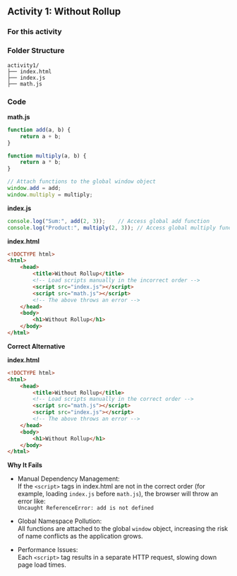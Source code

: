 
## Activity 1: Without Rollup ##

### For this activity ###

### Folder Structure ###
```
activity1/
├── index.html
├── index.js
├── math.js
```

### Code ###

**math.js**
```javascript
function add(a, b) {
    return a + b;
}

function multiply(a, b) {
    return a * b;
}

// Attach functions to the global window object
window.add = add;
window.multiply = multiply;
```

**index.js**
```javascript
console.log("Sum:", add(2, 3));    // Access global add function
console.log("Product:", multiply(2, 3)); // Access global multiply function
```

**index.html**
```html
<!DOCTYPE html>
<html>
    <head>
        <title>Without Rollup</title>
        <!-- Load scripts manually in the incorrect order -->
        <script src="index.js"></script>
        <script src="math.js"></script>
        <!-- The above throws an error -->
    </head>
    <body>
        <h1>Without Rollup</h1>
    </body>
</html>
```

**Correct Alternative**

**index.html**
```html
<!DOCTYPE html>
<html>
    <head>
        <title>Without Rollup</title>
        <!-- Load scripts manually in the correct order -->
        <script src="math.js"></script>
        <script src="index.js"></script>
        <!-- The above throws an error -->
    </head>
    <body>
        <h1>Without Rollup</h1>
    </body>
</html>
```

**Why It Fails**
- Manual Dependency Management:  
  If the `<script>` tags in index.html are not in the correct order (for example, loading `index.js` before `math.js`), the browser will throw an error like:  
  `Uncaught ReferenceError: add is not defined`

- Global Namespace Pollution:  
  All functions are attached to the global `window` object, increasing the risk of name conflicts as the application grows.

- Performance Issues:  
  Each `<script>` tag results in a separate HTTP request, slowing down page load times.
